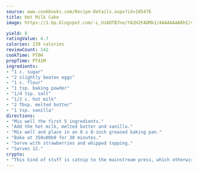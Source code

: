 ```yaml
---
source: www.cookbooks.com/Recipe-Details.aspx?id=185476
title: Hot Milk Cake
image: https://1.bp.blogspot.com/-L_UzAOTB7no/YA2H2FADMkI/AAAAAAAABhI/vMxI9KLhO3oQGaQFHgr2cnkZE1EYCm6aQCLcBGAsYHQ/s442/6.png

yield: 8
ratingValue: 4.7
calories: 239 calories
reviewCount: 142
cookTime: PT0H
prepTime: PT41M
ingredients:
- "1 c. sugar"
- "2 slightly beaten eggs"
- "1 c. flour"
- "1 tsp. baking powder"
- "1/4 tsp. salt"
- "1/2 c. hot milk"
- "2 Tbsp. melted butter"
- "1 tsp. vanilla"
directions:
- "Mix well the first 5 ingredients."
- "Add the hot milk, melted butter and vanilla."
- "Mix well and place in an 8 x 8-inch greased baking pan."
- "Bake at 350u00b0 for 30 minutes."
- "Serve with strawberries and whipped topping."
- "Serves 12."
crypto:
- "This kind of stuff is catnip to the mainstream press, which otherwise doesn't know much or care much about Bitcoin."
---
```

